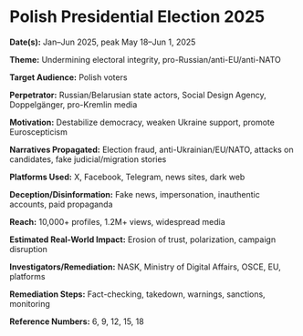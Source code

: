 # Polish Presidential Election 2025

**Date(s):** Jan–Jun 2025, peak May 18–Jun 1, 2025

**Theme:** Undermining electoral integrity, pro-Russian/anti-EU/anti-NATO

**Target Audience:** Polish voters

**Perpetrator:** Russian/Belarusian state actors, Social Design Agency, Doppelgänger, pro-Kremlin media

**Motivation:** Destabilize democracy, weaken Ukraine support, promote Euroscepticism

**Narratives Propagated:** Election fraud, anti-Ukrainian/EU/NATO, attacks on candidates, fake judicial/migration stories

**Platforms Used:** X, Facebook, Telegram, news sites, dark web

**Deception/Disinformation:** Fake news, impersonation, inauthentic accounts, paid propaganda

**Reach:** 10,000+ profiles, 1.2M+ views, widespread media

**Estimated Real-World Impact:** Erosion of trust, polarization, campaign disruption

**Investigators/Remediation:** NASK, Ministry of Digital Affairs, OSCE, EU, platforms

**Remediation Steps:** Fact-checking, takedown, warnings, sanctions, monitoring

**Reference Numbers:** 6, 9, 12, 15, 18
